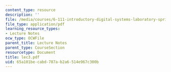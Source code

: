 ```yaml
---
content_type: resource
description: ''
file: /media/courses/6-111-introductory-digital-systems-laboratory-spring-2006/65a101becabd787ab2a6514e967c300b_lec3.pdf
file_type: application/pdf
learning_resource_types:
- Lecture Notes
ocw_type: OCWFile
parent_title: Lecture Notes
parent_type: CourseSection
resourcetype: Document
title: lec3.pdf
uid: 65a101be-cabd-787a-b2a6-514e967c300b
---
```

